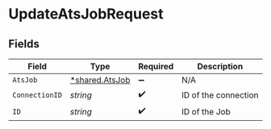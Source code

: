 # UpdateAtsJobRequest


## Fields

| Field                                           | Type                                            | Required                                        | Description                                     |
| ----------------------------------------------- | ----------------------------------------------- | ----------------------------------------------- | ----------------------------------------------- |
| `AtsJob`                                        | [*shared.AtsJob](../../models/shared/atsjob.md) | :heavy_minus_sign:                              | N/A                                             |
| `ConnectionID`                                  | *string*                                        | :heavy_check_mark:                              | ID of the connection                            |
| `ID`                                            | *string*                                        | :heavy_check_mark:                              | ID of the Job                                   |
